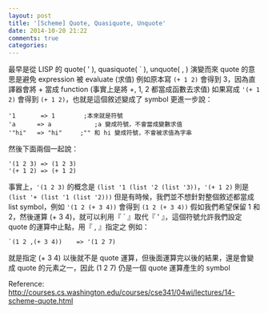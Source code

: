 ```yaml
---
layout: post
title: '[Scheme] Quote, Quasiquote, Unquote'
date: 2014-10-20 21:22
comments: true
categories: 
---
```

最早是從 LISP 的 quote( ' ), quasiquote( \` ), unquote( , ) 演變而來
quote 的意思是避免 expression 被 evaluate (求值)
例如原本寫 `(+ 1 2)` 會得到 3，因為直譯器會將 + 當成 function (事實上是將 +, 1, 2 都當成函數去求值) 
如果寫成 `'(+ 1 2)` 會得到 `(+ 1 2)`，也就是這個敘述變成了 symbol
更進一步說：
```
'1		 => 1		 ;本來就是符號
'a		=> a			;a 變成符號，不會當成變數求值
'"hi"	=> "hi"		;"" 和 hi 變成符號，不會被求值為字串
```
然後下面兩個一起說：
```
'(1 2 3) => (1 2 3)	
'(+ 1 2) => (+ 1 2)
```
事實上，`'(1 2 3)` 的概念是 `(list '1 (list '2 (list '3))`，`'(+ 1 2)` 則是 `(list '+ (list '1 (list '2)))`
但是有時候，我們並不想針對整個敘述都當成 list symbol，例如 `'(1 2 (+ 3 4))` 會得到 `(1 2 (+ 3 4))`
假如我們希望保留 1 和 2，然後運算 (+ 3 4)，就可以利用『 \` 』取代『 ' 』，這個符號允許我們設定 quote 的運算中止點，用『 , 』指定之
例如：
```
`(1 2 ,(+ 3 4))    => '(1 2 7)
```
就是指定 (+ 3 4) 以後就不是 quote 運算，但後面運算完以後的結果，還是會變成 quote 的元素之一，因此 (1 2 7) 仍是一個 quote 運算產生的 symbol

Reference: http://courses.cs.washington.edu/courses/cse341/04wi/lectures/14-scheme-quote.html